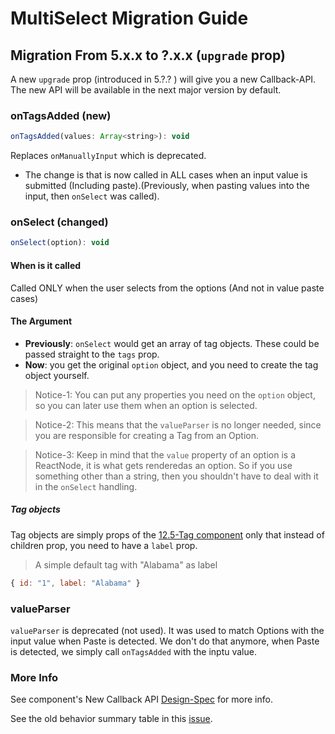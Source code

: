 # MultiSelect Migration Guide

## Migration From 5.x.x to ?.x.x (`upgrade` prop)

A new `upgrade` prop (introduced in 5.?.? ) will give you a new Callback-API.
The new API will be available in the next major version by default.

### onTagsAdded (new)

```js
onTagsAdded(values: Array<string>): void
```

Replaces `onManuallyInput` which is deprecated.

- The change is that is now called in ALL cases when an input value is submitted (Including paste).(Previously, when pasting values into the input, then `onSelect` was called).

### onSelect (changed)

```js
onSelect(option): void
```

#### When is it called

Called ONLY when the user selects from the options (And not in value paste cases)

#### The Argument

- **Previously**: `onSelect` would get an array of tag objects. These could be passed straight to the `tags` prop.
- **Now**: you get the original `option` object, and you need to create the tag object yourself.

> Notice-1: You can put any properties you need on the `option` object, so you can later use them when an option is selected.

> Notice-2: This means that the `valueParser` is no longer needed, since you are responsible for creating a Tag from an Option.

> Notice-3: Keep in mind that the `value` property of an option is a ReactNode, it is what gets renderedas an option. So if you use something other than a string, then you shouldn't have to deal with it in the `onSelect` handling.

##### Tag objects

Tag objects are simply props of the [12.5-Tag component](https://wix-wix-style-react.surge.sh/?selectedKind=12.%20Other&selectedStory=12.5%20Tag&full=0&addons=0&stories=1&panelRight=0) only that instead of children prop, you need to have a `label` prop.

> A simple default tag with "Alabama" as label

```js
{ id: "1", label: "Alabama" }
```

### valueParser

`valueParser` is deprecated (not used). It was used to match Options with the input value when Paste is detected. We don't do that anymore, when Paste is detected, we simply call `onTagsAdded` with the inptu value.

### More Info

See component's New Callback API [Design-Spec](https://github.com/wix/wix-style-react/blob/master/src/MultiSelect/README.DESIGN-SPEC.md) for more info.

See the old behavior summary table in this [issue](https://github.com/wix/wix-style-react/issues/2559#issuecomment-449770857).
